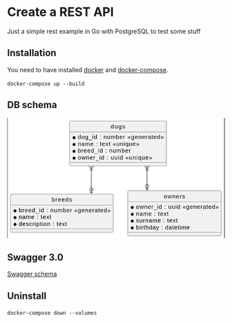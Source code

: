 # Create a REST API

Just a simple rest example in Go with PostgreSQL to test some stuff

## Installation

You need to have installed [docker](https://docs.docker.com/engine/install/ubuntu/) and [docker-compose](https://docs.docker.com/engine/install/ubuntu/).

`docker-compose up --build`

## DB schema

![schema image](./schema.png)

## Swagger 3.0

[Swagger schema](./swagger.yml)

## Uninstall

`docker-compose down --volumes`

